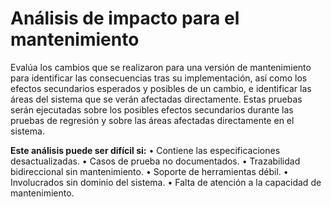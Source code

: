 Análisis de impacto para el mantenimiento
========================

Evalúa los cambios que se realizaron para una versión de mantenimiento para identificar las consecuencias tras su implementación, así como los efectos secundarios esperados y posibles de un cambio, e identificar las áreas del sistema que se verán afectadas directamente. Estas pruebas serán ejecutadas sobre los posibles efectos secundarios durante las pruebas de regresión y sobre las áreas afectadas directamente en el sistema.

**Este análisis puede ser difícil si:**
•	Contiene las especificaciones desactualizadas.
•	Casos de prueba no documentados.
•	Trazabilidad bidireccional sin mantenimiento.
•	Soporte de herramientas débil.
•	Involucrados sin dominio del sistema.
•	Falta de atención a la capacidad de mantenimiento.